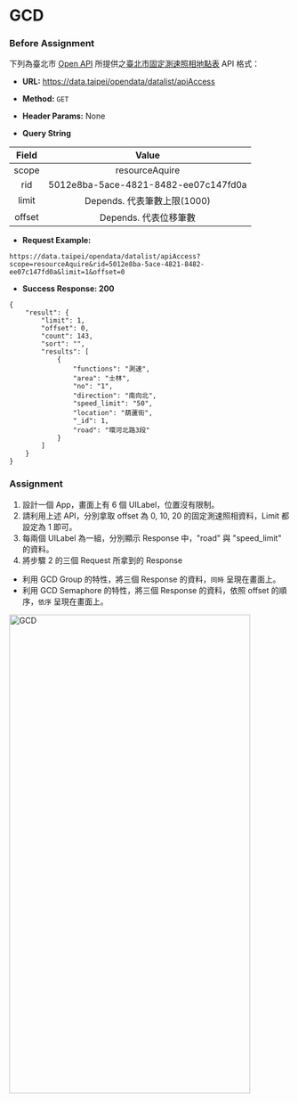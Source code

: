 # GCD

### Before Assignment

下列為臺北市 [Open API](https://data.taipei/#/) 所提供之[臺北市固定測速照相地點表](https://data.taipei/#/dataset/detail?id=745b8808-061f-4f5b-9a62-da1590c049a9) API 格式：

* **URL:** https://data.taipei/opendata/datalist/apiAccess

* **Method:** `GET`

* **Header Params:** None

* **Query String**

| Field | Value |
| :---: | :---: |
| scope | resourceAquire |
| rid | 5012e8ba-5ace-4821-8482-ee07c147fd0a |
| limit | Depends. 代表筆數上限(1000)|
| offset |  Depends. 代表位移筆數|

* **Request Example:**

```
https://data.taipei/opendata/datalist/apiAccess?scope=resourceAquire&rid=5012e8ba-5ace-4821-8482-ee07c147fd0a&limit=1&offset=0
```

* **Success Response: 200**

```
{
    "result": {
        "limit": 1,
        "offset": 0,
        "count": 143,
        "sort": "",
        "results": [
            {
                "functions": "測速",
                "area": "士林",
                "no": "1",
                "direction": "南向北",
                "speed_limit": "50",
                "location": "葫蘆街",
                "_id": 1,
                "road": "環河北路3段"
            }
        ]
    }
}
```

### Assignment

1. 設計一個 App，畫面上有 6 個 UILabel，位置沒有限制。
2. 請利用上述 API，分別拿取 offset 為 0, 10, 20 的固定測速照相資料，Limit 都設定為 1 即可。
3. 每兩個 UILabel 為一組，分別顯示 Response 中，"road" 與 "speed_limit" 的資料。
4. 將步驟 2 的三個 Request 所拿到的 Response
- 利用 GCD Group 的特性，將三個 Response 的資料，`同時` 呈現在畫面上。
- 利用 GCD Semaphore 的特性，將三個 Response 的資料，依照 offset 的順序，`依序` 呈現在畫面上。

<img src="https://github.com/Wuchiwei/iOS/blob/master/GCD/images/GCD.png" alt="GCD" width="433" height="860">